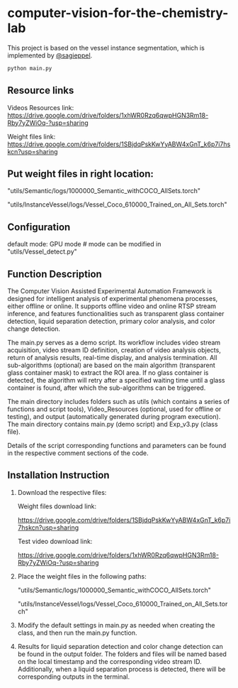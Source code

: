 # computer-vision-for-the-chemistry-lab

This project is based on the vessel instance segmentation, which is implemented by [@sagieppel](https://github.com/sagieppel).

```bash
python main.py
```

## Resource links

Videos Resources link: https://drive.google.com/drive/folders/1xhWR0Rzq6qwpHGN3Rm18-Rby7yZWiOq-?usp=sharing

Weight files link: https://drive.google.com/drive/folders/1SBjdqPskKwYyABW4xGnT_k6p7i7hskcn?usp=sharing

## Put weight files in right location:

"utils/Semantic/logs/1000000_Semantic_withCOCO_AllSets.torch"

"utils/InstanceVessel/logs/Vessel_Coco_610000_Trained_on_All_Sets.torch"

## Configuration

default mode: GPU mode # mode can be modified in "utils/Vessel_detect.py"

## Function Description

The Computer Vision Assisted Experimental Automation Framework is designed for intelligent analysis of experimental phenomena processes, either offline or online. It supports offline video and online RTSP stream inference, and features functionalities such as transparent glass container detection, liquid separation detection, primary color analysis, and color change detection.

The main.py serves as a demo script. Its workflow includes video stream acquisition, video stream ID definition, creation of video analysis objects, return of analysis results, real-time display, and analysis termination. All sub-algorithms (optional) are based on the main algorithm (transparent glass container mask) to extract the ROI area. If no glass container is detected, the algorithm will retry after a specified waiting time until a glass container is found, after which the sub-algorithms can be triggered.

The main directory includes folders such as utils (which contains a series of functions and script tools), Video_Resources (optional, used for offline or testing), and output (automatically generated during program execution). The main directory contains main.py (demo script) and Exp_v3.py (class file).

Details of the script corresponding functions and parameters can be found in the respective comment sections of the code.

## Installation Instruction

1. Download the respective files:

    Weight files download link:

    https://drive.google.com/drive/folders/1SBjdqPskKwYyABW4xGnT_k6p7i7hskcn?usp=sharing

    Test video download link:

    https://drive.google.com/drive/folders/1xhWR0Rzq6qwpHGN3Rm18-Rby7yZWiOq-?usp=sharing

2. Place the weight files in the following paths:

    "utils/Semantic/logs/1000000_Semantic_withCOCO_AllSets.torch"

    "utils/InstanceVessel/logs/Vessel_Coco_610000_Trained_on_All_Sets.torch"

3. Modify the default settings in main.py as needed when creating the class, and then run the main.py function.
4. Results for liquid separation detection and color change detection can be found in the output folder. The folders and files will be named based on the local timestamp and the corresponding video stream ID. Additionally, when a liquid separation process is detected, there will be corresponding outputs in the terminal.
